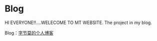 # Blog
HI EVERYONE!!....WELECOME TO MT WEBSITE. The project in my blog.

Blog：[字节莫的个人博客](https://blog.str-mo.com)
